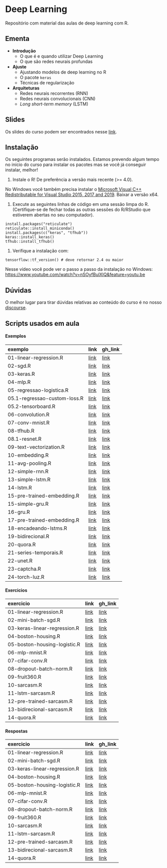 
# Deep Learning

<!-- README.md is generated from README.Rmd. Please edit that file -->

Repositório com material das aulas de deep learning com R.

## Ementa

-   **Introdução**
    -   O que é e quando utilizar Deep Learning
    -   O que são redes neurais profundas
-   **Ajuste**
    -   Ajustando modelos de deep learning no R
    -   O pacote `keras`
    -   Técnicas de regularização
-   **Arquiteturas**
    -   Redes neurais recorrentes (RNN)
    -   Redes neurais convolucionais (CNN)
    -   *Long short-term memory* (LSTM)

## Slides

Os slides do curso podem ser encontrados nesse
[link](https://curso-r.github.io/202107-deep-learning/slides).

## Instalação

Os seguintes programas serão instalados. Estamos prevendo algum tempo no
início do curso para instalar os pacotes mas se você já conseguir
instalar, melhor!

1.  Instale o R! De preferência a versão mais recente (&gt;= 4.0).

No Windows você também precisa instalar o [Microsoft Visual C++
Redistributable for Visual Studio 2015, 2017 and
2019](https://support.microsoft.com/help/2977003/the-latest-supported-visual-c-downloads).
Baixar a versão x64.

1.  Execute as seguintes linhas de código em uma sessão limpa do R.
    (Certifique-se de fechar todas as outras sessões do R/RStudio que
    estiverem abertas no seu computador).

<!-- -->

    install.packages("reticulate")
    reticulate::install_miniconda()
    install.packages(c("keras", "tfhub"))
    keras::install_keras()
    tfhub::install_tfhub()

1.  Verifique a instalação com:

<!-- -->

    tensorflow::tf_version() # deve retornar 2.4 ou maior

Nesse vídeo você pode ver o passo a passo da instalação no Windows:
<https://www.youtube.com/watch?v=nSOyfBulXlQ&feature=youtu.be>

## Dúvidas

O melhor lugar para tirar dúvidas relativas ao conteúdo do curso é no
nosso [discourse](https://discourse.curso-r.com/).

## Scripts usados em aula

#### Exemplos

| exemplo                      | link                                                                                         | gh\_link                                                                                                |
|:-----------------------------|:---------------------------------------------------------------------------------------------|:--------------------------------------------------------------------------------------------------------|
| 01-linear-regression.R       | [link](https://curso-r.github.io/202107-deep-learning/exemplos/01-linear-regression.R)       | [link](https://github.com/curso-r/202107-deep-learning/blob/main/exemplos/01-linear-regression.R)       |
| 02-sgd.R                     | [link](https://curso-r.github.io/202107-deep-learning/exemplos/02-sgd.R)                     | [link](https://github.com/curso-r/202107-deep-learning/blob/main/exemplos/02-sgd.R)                     |
| 03-keras.R                   | [link](https://curso-r.github.io/202107-deep-learning/exemplos/03-keras.R)                   | [link](https://github.com/curso-r/202107-deep-learning/blob/main/exemplos/03-keras.R)                   |
| 04-mlp.R                     | [link](https://curso-r.github.io/202107-deep-learning/exemplos/04-mlp.R)                     | [link](https://github.com/curso-r/202107-deep-learning/blob/main/exemplos/04-mlp.R)                     |
| 05-regressao-logistica.R     | [link](https://curso-r.github.io/202107-deep-learning/exemplos/05-regressao-logistica.R)     | [link](https://github.com/curso-r/202107-deep-learning/blob/main/exemplos/05-regressao-logistica.R)     |
| 05.1-regressao-custom-loss.R | [link](https://curso-r.github.io/202107-deep-learning/exemplos/05.1-regressao-custom-loss.R) | [link](https://github.com/curso-r/202107-deep-learning/blob/main/exemplos/05.1-regressao-custom-loss.R) |
| 05.2-tensorboard.R           | [link](https://curso-r.github.io/202107-deep-learning/exemplos/05.2-tensorboard.R)           | [link](https://github.com/curso-r/202107-deep-learning/blob/main/exemplos/05.2-tensorboard.R)           |
| 06-convolution.R             | [link](https://curso-r.github.io/202107-deep-learning/exemplos/06-convolution.R)             | [link](https://github.com/curso-r/202107-deep-learning/blob/main/exemplos/06-convolution.R)             |
| 07-conv-mnist.R              | [link](https://curso-r.github.io/202107-deep-learning/exemplos/07-conv-mnist.R)              | [link](https://github.com/curso-r/202107-deep-learning/blob/main/exemplos/07-conv-mnist.R)              |
| 08-tfhub.R                   | [link](https://curso-r.github.io/202107-deep-learning/exemplos/08-tfhub.R)                   | [link](https://github.com/curso-r/202107-deep-learning/blob/main/exemplos/08-tfhub.R)                   |
| 08.1-resnet.R                | [link](https://curso-r.github.io/202107-deep-learning/exemplos/08.1-resnet.R)                | [link](https://github.com/curso-r/202107-deep-learning/blob/main/exemplos/08.1-resnet.R)                |
| 09-text-vectorization.R      | [link](https://curso-r.github.io/202107-deep-learning/exemplos/09-text-vectorization.R)      | [link](https://github.com/curso-r/202107-deep-learning/blob/main/exemplos/09-text-vectorization.R)      |
| 10-embedding.R               | [link](https://curso-r.github.io/202107-deep-learning/exemplos/10-embedding.R)               | [link](https://github.com/curso-r/202107-deep-learning/blob/main/exemplos/10-embedding.R)               |
| 11-avg-pooling.R             | [link](https://curso-r.github.io/202107-deep-learning/exemplos/11-avg-pooling.R)             | [link](https://github.com/curso-r/202107-deep-learning/blob/main/exemplos/11-avg-pooling.R)             |
| 12-simple-rnn.R              | [link](https://curso-r.github.io/202107-deep-learning/exemplos/12-simple-rnn.R)              | [link](https://github.com/curso-r/202107-deep-learning/blob/main/exemplos/12-simple-rnn.R)              |
| 13-simple-lstm.R             | [link](https://curso-r.github.io/202107-deep-learning/exemplos/13-simple-lstm.R)             | [link](https://github.com/curso-r/202107-deep-learning/blob/main/exemplos/13-simple-lstm.R)             |
| 14-lstm.R                    | [link](https://curso-r.github.io/202107-deep-learning/exemplos/14-lstm.R)                    | [link](https://github.com/curso-r/202107-deep-learning/blob/main/exemplos/14-lstm.R)                    |
| 15-pre-trained-embedding.R   | [link](https://curso-r.github.io/202107-deep-learning/exemplos/15-pre-trained-embedding.R)   | [link](https://github.com/curso-r/202107-deep-learning/blob/main/exemplos/15-pre-trained-embedding.R)   |
| 15-simple-gru.R              | [link](https://curso-r.github.io/202107-deep-learning/exemplos/15-simple-gru.R)              | [link](https://github.com/curso-r/202107-deep-learning/blob/main/exemplos/15-simple-gru.R)              |
| 16-gru.R                     | [link](https://curso-r.github.io/202107-deep-learning/exemplos/16-gru.R)                     | [link](https://github.com/curso-r/202107-deep-learning/blob/main/exemplos/16-gru.R)                     |
| 17-pre-trained-embedding.R   | [link](https://curso-r.github.io/202107-deep-learning/exemplos/17-pre-trained-embedding.R)   | [link](https://github.com/curso-r/202107-deep-learning/blob/main/exemplos/17-pre-trained-embedding.R)   |
| 18-encadeando-lstms.R        | [link](https://curso-r.github.io/202107-deep-learning/exemplos/18-encadeando-lstms.R)        | [link](https://github.com/curso-r/202107-deep-learning/blob/main/exemplos/18-encadeando-lstms.R)        |
| 19-bidirecional.R            | [link](https://curso-r.github.io/202107-deep-learning/exemplos/19-bidirecional.R)            | [link](https://github.com/curso-r/202107-deep-learning/blob/main/exemplos/19-bidirecional.R)            |
| 20-quora.R                   | [link](https://curso-r.github.io/202107-deep-learning/exemplos/20-quora.R)                   | [link](https://github.com/curso-r/202107-deep-learning/blob/main/exemplos/20-quora.R)                   |
| 21-series-temporais.R        | [link](https://curso-r.github.io/202107-deep-learning/exemplos/21-series-temporais.R)        | [link](https://github.com/curso-r/202107-deep-learning/blob/main/exemplos/21-series-temporais.R)        |
| 22-unet.R                    | [link](https://curso-r.github.io/202107-deep-learning/exemplos/22-unet.R)                    | [link](https://github.com/curso-r/202107-deep-learning/blob/main/exemplos/22-unet.R)                    |
| 23-captcha.R                 | [link](https://curso-r.github.io/202107-deep-learning/exemplos/23-captcha.R)                 | [link](https://github.com/curso-r/202107-deep-learning/blob/main/exemplos/23-captcha.R)                 |
| 24-torch-luz.R               | [link](https://curso-r.github.io/202107-deep-learning/exemplos/24-torch-luz.R)               | [link](https://github.com/curso-r/202107-deep-learning/blob/main/exemplos/24-torch-luz.R)               |

#### Exercicios

| exercicio                    | link                                                                                           | gh\_link                                                                                                  |
|:-----------------------------|:-----------------------------------------------------------------------------------------------|:----------------------------------------------------------------------------------------------------------|
| 01-linear-regression.R       | [link](https://curso-r.github.io/202107-deep-learning/exercicios/01-linear-regression.R)       | [link](https://github.com/curso-r/202107-deep-learning/blob/main/exercicios/01-linear-regression.R)       |
| 02-mini-batch-sgd.R          | [link](https://curso-r.github.io/202107-deep-learning/exercicios/02-mini-batch-sgd.R)          | [link](https://github.com/curso-r/202107-deep-learning/blob/main/exercicios/02-mini-batch-sgd.R)          |
| 03-keras-linear-regression.R | [link](https://curso-r.github.io/202107-deep-learning/exercicios/03-keras-linear-regression.R) | [link](https://github.com/curso-r/202107-deep-learning/blob/main/exercicios/03-keras-linear-regression.R) |
| 04-boston-housing.R          | [link](https://curso-r.github.io/202107-deep-learning/exercicios/04-boston-housing.R)          | [link](https://github.com/curso-r/202107-deep-learning/blob/main/exercicios/04-boston-housing.R)          |
| 05-boston-housing-logistic.R | [link](https://curso-r.github.io/202107-deep-learning/exercicios/05-boston-housing-logistic.R) | [link](https://github.com/curso-r/202107-deep-learning/blob/main/exercicios/05-boston-housing-logistic.R) |
| 06-mlp-mnist.R               | [link](https://curso-r.github.io/202107-deep-learning/exercicios/06-mlp-mnist.R)               | [link](https://github.com/curso-r/202107-deep-learning/blob/main/exercicios/06-mlp-mnist.R)               |
| 07-cifar-conv.R              | [link](https://curso-r.github.io/202107-deep-learning/exercicios/07-cifar-conv.R)              | [link](https://github.com/curso-r/202107-deep-learning/blob/main/exercicios/07-cifar-conv.R)              |
| 08-dropout-batch-norm.R      | [link](https://curso-r.github.io/202107-deep-learning/exercicios/08-dropout-batch-norm.R)      | [link](https://github.com/curso-r/202107-deep-learning/blob/main/exercicios/08-dropout-batch-norm.R)      |
| 09-fruit360.R                | [link](https://curso-r.github.io/202107-deep-learning/exercicios/09-fruit360.R)                | [link](https://github.com/curso-r/202107-deep-learning/blob/main/exercicios/09-fruit360.R)                |
| 10-sarcasm.R                 | [link](https://curso-r.github.io/202107-deep-learning/exercicios/10-sarcasm.R)                 | [link](https://github.com/curso-r/202107-deep-learning/blob/main/exercicios/10-sarcasm.R)                 |
| 11-lstm-sarcasm.R            | [link](https://curso-r.github.io/202107-deep-learning/exercicios/11-lstm-sarcasm.R)            | [link](https://github.com/curso-r/202107-deep-learning/blob/main/exercicios/11-lstm-sarcasm.R)            |
| 12-pre-trained-sarcasm.R     | [link](https://curso-r.github.io/202107-deep-learning/exercicios/12-pre-trained-sarcasm.R)     | [link](https://github.com/curso-r/202107-deep-learning/blob/main/exercicios/12-pre-trained-sarcasm.R)     |
| 13-bidirecional-sarcasm.R    | [link](https://curso-r.github.io/202107-deep-learning/exercicios/13-bidirecional-sarcasm.R)    | [link](https://github.com/curso-r/202107-deep-learning/blob/main/exercicios/13-bidirecional-sarcasm.R)    |
| 14-quora.R                   | [link](https://curso-r.github.io/202107-deep-learning/exercicios/14-quora.R)                   | [link](https://github.com/curso-r/202107-deep-learning/blob/main/exercicios/14-quora.R)                   |

#### Respostas

| exercicio                    | link                                                                                          | gh\_link                                                                                                 |
|:-----------------------------|:----------------------------------------------------------------------------------------------|:---------------------------------------------------------------------------------------------------------|
| 01-linear-regression.R       | [link](https://curso-r.github.io/202107-deep-learning/respostas/01-linear-regression.R)       | [link](https://github.com/curso-r/202107-deep-learning/blob/main/respostas/01-linear-regression.R)       |
| 02-mini-batch-sgd.R          | [link](https://curso-r.github.io/202107-deep-learning/respostas/02-mini-batch-sgd.R)          | [link](https://github.com/curso-r/202107-deep-learning/blob/main/respostas/02-mini-batch-sgd.R)          |
| 03-keras-linear-regression.R | [link](https://curso-r.github.io/202107-deep-learning/respostas/03-keras-linear-regression.R) | [link](https://github.com/curso-r/202107-deep-learning/blob/main/respostas/03-keras-linear-regression.R) |
| 04-boston-housing.R          | [link](https://curso-r.github.io/202107-deep-learning/respostas/04-boston-housing.R)          | [link](https://github.com/curso-r/202107-deep-learning/blob/main/respostas/04-boston-housing.R)          |
| 05-boston-housing-logistic.R | [link](https://curso-r.github.io/202107-deep-learning/respostas/05-boston-housing-logistic.R) | [link](https://github.com/curso-r/202107-deep-learning/blob/main/respostas/05-boston-housing-logistic.R) |
| 06-mlp-mnist.R               | [link](https://curso-r.github.io/202107-deep-learning/respostas/06-mlp-mnist.R)               | [link](https://github.com/curso-r/202107-deep-learning/blob/main/respostas/06-mlp-mnist.R)               |
| 07-cifar-conv.R              | [link](https://curso-r.github.io/202107-deep-learning/respostas/07-cifar-conv.R)              | [link](https://github.com/curso-r/202107-deep-learning/blob/main/respostas/07-cifar-conv.R)              |
| 08-dropout-batch-norm.R      | [link](https://curso-r.github.io/202107-deep-learning/respostas/08-dropout-batch-norm.R)      | [link](https://github.com/curso-r/202107-deep-learning/blob/main/respostas/08-dropout-batch-norm.R)      |
| 09-fruit360.R                | [link](https://curso-r.github.io/202107-deep-learning/respostas/09-fruit360.R)                | [link](https://github.com/curso-r/202107-deep-learning/blob/main/respostas/09-fruit360.R)                |
| 10-sarcasm.R                 | [link](https://curso-r.github.io/202107-deep-learning/respostas/10-sarcasm.R)                 | [link](https://github.com/curso-r/202107-deep-learning/blob/main/respostas/10-sarcasm.R)                 |
| 11-lstm-sarcasm.R            | [link](https://curso-r.github.io/202107-deep-learning/respostas/11-lstm-sarcasm.R)            | [link](https://github.com/curso-r/202107-deep-learning/blob/main/respostas/11-lstm-sarcasm.R)            |
| 12-pre-trained-sarcasm.R     | [link](https://curso-r.github.io/202107-deep-learning/respostas/12-pre-trained-sarcasm.R)     | [link](https://github.com/curso-r/202107-deep-learning/blob/main/respostas/12-pre-trained-sarcasm.R)     |
| 13-bidirecional-sarcasm.R    | [link](https://curso-r.github.io/202107-deep-learning/respostas/13-bidirecional-sarcasm.R)    | [link](https://github.com/curso-r/202107-deep-learning/blob/main/respostas/13-bidirecional-sarcasm.R)    |
| 14-quora.R                   | [link](https://curso-r.github.io/202107-deep-learning/respostas/14-quora.R)                   | [link](https://github.com/curso-r/202107-deep-learning/blob/main/respostas/14-quora.R)                   |
